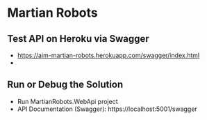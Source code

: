 # Martian Robots

## Test API on Heroku via Swagger
- https://aim-martian-robots.herokuapp.com/swagger/index.html
- 
## Run or Debug the Solution
- Run MartianRobots.WebApi project
- API Documentation (Swagger): https://localhost:5001/swagger

